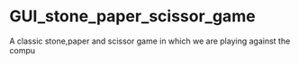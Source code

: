 # GUI_stone_paper_scissor_game
A classic stone,paper and scissor game in which we are playing against the compu
